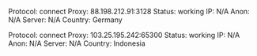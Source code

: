 Protocol: connect
Proxy: 88.198.212.91:3128
Status: working
IP: N/A
Anon: N/A
Server: N/A
Country: Germany

Protocol: connect
Proxy: 103.25.195.242:65300
Status: working
IP: N/A
Anon: N/A
Server: N/A
Country: Indonesia

